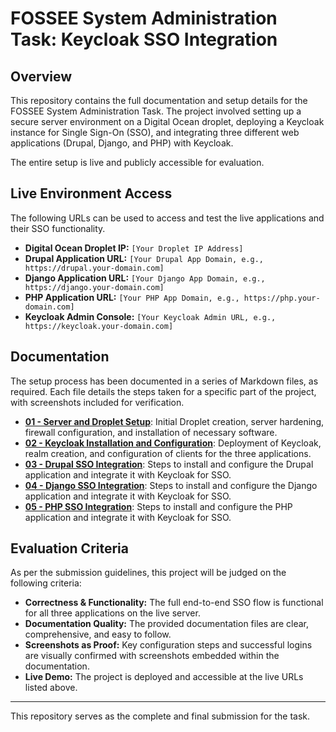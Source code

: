 # FOSSEE System Administration Task: Keycloak SSO Integration

## Overview

This repository contains the full documentation and setup details for the FOSSEE System Administration Task. The project involved setting up a secure server environment on a Digital Ocean droplet, deploying a Keycloak instance for Single Sign-On (SSO), and integrating three different web applications (Drupal, Django, and PHP) with Keycloak.

The entire setup is live and publicly accessible for evaluation.

## Live Environment Access

The following URLs can be used to access and test the live applications and their SSO functionality.

*   **Digital Ocean Droplet IP:** `[Your Droplet IP Address]`
*   **Drupal Application URL:** `[Your Drupal App Domain, e.g., https://drupal.your-domain.com]`
*   **Django Application URL:** `[Your Django App Domain, e.g., https://django.your-domain.com]`
*   **PHP Application URL:** `[Your PHP App Domain, e.g., https://php.your-domain.com]`
*   **Keycloak Admin Console:** `[Your Keycloak Admin URL, e.g., https://keycloak.your-domain.com]`

## Documentation

The setup process has been documented in a series of Markdown files, as required. Each file details the steps taken for a specific part of the project, with screenshots included for verification.

*   [**01 - Server and Droplet Setup**](./01-server-setup.md): Initial Droplet creation, server hardening, firewall configuration, and installation of necessary software.
*   [**02 - Keycloak Installation and Configuration**](./02-keycloak-setup.md): Deployment of Keycloak, realm creation, and configuration of clients for the three applications.
*   [**03 - Drupal SSO Integration**](./03-drupal-integration.md): Steps to install and configure the Drupal application and integrate it with Keycloak for SSO.
*   [**04 - Django SSO Integration**](./04-django-integration.md): Steps to install and configure the Django application and integrate it with Keycloak for SSO.
*   [**05 - PHP SSO Integration**](./05-php-integration.md): Steps to install and configure the PHP application and integrate it with Keycloak for SSO.

## Evaluation Criteria

As per the submission guidelines, this project will be judged on the following criteria:

*   **Correctness & Functionality:** The full end-to-end SSO flow is functional for all three applications on the live server.
*   **Documentation Quality:** The provided documentation files are clear, comprehensive, and easy to follow.
*   **Screenshots as Proof:** Key configuration steps and successful logins are visually confirmed with screenshots embedded within the documentation.
*   **Live Demo:** The project is deployed and accessible at the live URLs listed above.

---

This repository serves as the complete and final submission for the task.

